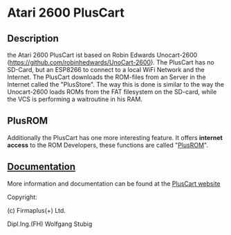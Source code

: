 # Atari 2600 PlusCart


## Description
the Atari 2600 PlusCart ist based on Robin Edwards Unocart-2600 (https://github.com/robinhedwards/UnoCart-2600). The PlusCart has no SD-Card, but an ESP8266 to connect to a local WiFi Network and the Internet.
The PlusCart downloads the ROM-files from an Server in the Internet called the "PlusStore". The way this is done is similar to the way the Unocart-2600 loads ROMs from the FAT filesystem on the SD-card, while the VCS is performing a waitroutine in his RAM.

## PlusROM
Additionally the PlusCart has one more interesting feature. It offers **internet access** to the ROM Developers, these functions are called "[PlusROM](http://pluscart.firmaplus.de/pico/?PlusROM)".

## [Documentation](http://pluscart.firmaplus.de/pico/)
More information and documentation can be found at the [PlusCart website](http://pluscart.firmaplus.de/pico/)


Copyright:

(c) Firmaplus(+) Ltd.

Dipl.Ing.(FH) Wolfgang Stubig
